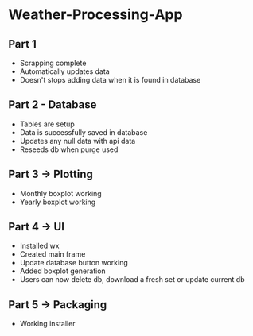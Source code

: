 # Weather-Processing-App

## Part 1

- Scrapping complete
- Automatically updates data
- Doesn't stops adding data when it is found in database

## Part 2 - Database

- Tables are setup
- Data is successfully saved in database
- Updates any null data with api data
- Reseeds db when purge used

## Part 3 -> Plotting

- Monthly boxplot working
- Yearly boxplot working

## Part 4 -> UI

- Installed wx
- Created main frame
- Update database button working
- Added boxplot generation
- Users can now delete db, download a fresh set or update current db

## Part 5 -> Packaging

- Working installer
